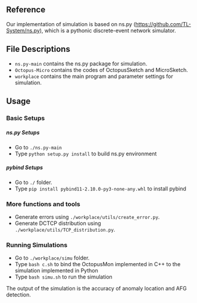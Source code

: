 ## Reference
Our implementation of simulation is based on ns.py (https://github.com/TL-System/ns.py), which is a pythonic discrete-event network simulator.

## File Descriptions

- `ns.py-main` contains the ns.py package for simulation.
- `Octopus-Micro` contains the codes of OctopusSketch and MicroSketch.
- `workplace` contains the main program and parameter settings for simulation.

## Usage
### Basic Setups
##### ns.py Setups
- Go to `./ns.py-main`
- Type `python setup.py install` to build ns.py environment


##### pybind Setups
- Go to `./` folder.
- Type `pip install pybind11-2.10.0-py3-none-any.whl` to install pybind

### More functions and tools

- Generate errors using `./workplace/utils/create_error.py`.
- Generate DCTCP distribution using `./workplace/utils/TCP_distribution.py`. 
	

### Running Simulations
- Go to `./workplace/simu` folder.
- Type `bash c.sh` to bind the OctopusMon implemented in C++ to the simulation implemented in Python
- Type `bash simu.sh` to run the simulation

The output of the simulation is the accuracy of anomaly location and AFG detection.
